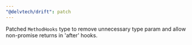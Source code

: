 ```yaml
---
"@delvtech/drift": patch
---
```


Patched `MethodHooks` type to remove unnecessary type param and allow non-promise returns in 'after' hooks.
